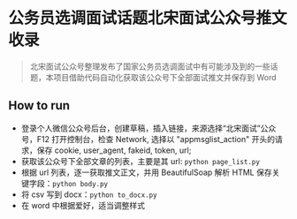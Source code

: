 # 公务员选调面试话题北宋面试公众号推文收录
> 北宋面试公众号整理发布了国家公务员选调面试中有可能涉及到的一些话题，本项目借助代码自动化获取该公众号下全部面试推文并保存到 Word

## How to run

+ 登录个人微信公众号后台，创建草稿，插入链接，来源选择“北宋面试”公众号，F12 打开控制台，检查 Network, 选择以 "appmsglist_action" 开头的请求，保存 cookie, user_agent, fakeid, token, url;
+ 获取该公众号下全部文章的列表，主要是其 url: `python page_list.py`
+ 根据 url 列表，逐一获取推文正文，并用 BeautifulSoap 解析 HTML 保存关键字段：`python body.py`
+ 将 csv 写到 docx：`python to_docx.py`
+ 在 word 中根据爱好，适当调整样式
